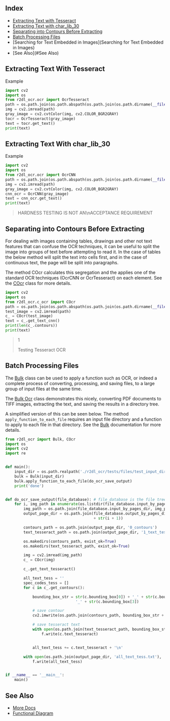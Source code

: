 ## Index

- [Extracting Text with Tesseract](#extracting-text-with-char_lib_30)
- [Extracting Text with char_lib_30](#extracting-text-with-char_lib_30)
- [Separating into Contours Before Extracting](#separating-into-contours-before-extracting)
- [Batch Processing Files](#batch-processing-files)
- [Searching for Text Embedded in Images](Searching for Text Embedded in Images)
- [See Also](#See Also)

## Extracting Text With Tesseract
Example
```python
import cv2
import os
from r2dl_ocr.ocr import OcrTesseract
path = os.path.join(os.path.abspath(os.path.join(os.path.dirname(__file__), "files")), 'test_image.png')
img = cv2.imread(path)
gray_image = cv2.cvtColor(img, cv2.COLOR_BGR2GRAY)
tocr = OcrTesseract(gray_image)
text = tocr.get_text()
print(text)
```

## Extracting Text With char_lib_30
Example
```python
import cv2
import os
from r2dl_ocr.ocr import OcrCNN
path = os.path.join(os.path.abspath(os.path.join(os.path.dirname(__file__), "files")), 'cnn_test_image.png')
img = cv2.imread(path)
gray_image = cv2.cvtColor(img, cv2.COLOR_BGR2GRAY)
cnn_ocr = OcrCNN(gray_image)
text = cnn_ocr.get_text()
print(text)
```
>HARDNESS TESTING IS NOT AN\nACCEPTANCE REQUIREMENT

## Separating into Contours Before Extracting
For dealing with images containing tables, drawings and other not text features that can confuse the OCR techniques, it
can be useful to split the image into groups of text before attempting to read it. In the case of tables the below 
method will split the text into cells first, and in the case of continuous text, the page will be split into paragraphs.

The method COcr calculates this segregation and the applies one of the standard OCR techniques (OcrCNN or OcrTesseract)
on each element. See the [COcr](../../reference/r2dl_ocr/c_ocr/) class for more details.
```python
import cv2
import os
from r2dl_ocr.c_ocr import COcr
path = os.path.join(os.path.abspath(os.path.join(os.path.dirname(__file__), "files")), 'test_image.png')
test_image = cv2.imread(path)
c_ = COcr(test_image)
text = c_.get_text_cnn()
print(len(c_.contours))
print(text)
```
>1
>
>Testing Tesseract OCR

## Batch Processing Files
The [Bulk](../../reference/r2dl_ocr/bulk_ocr/) class can be used to apply a function such as OCR, or 
indeed a complete process of converting, processing, and saving files, to a large group of input files at the same time.

The [Bulk Ocr](../../reference/r2dl_ocr/bulk_ocr/) class demonstrates this nicely, converting PDF documents to TIFF
images, extracting the text, and saving the results in a directory tree. 

A simplified version of this can be seen below. The method `apply_function_to_each_file` requires an input file
directory and a function to apply to each file in that directory. See the [Bulk](../../reference/r2dl_ocr/bulk_ocr/)
documentation for more details.

```python
from r2dl_ocr import Bulk, COcr
import os
import cv2
import re


def main():
    input_dir = os.path.realpath('./r2dl_ocr/tests/files/test_input_dir')
    bulk = Bulk(input_dir)
    bulk.apply_function_to_each_file(do_ocr_save_output)
    print('done')


def do_ocr_save_output(file_database): # file_database is the file tree object created by the bulk method before applying this function. It containds the paths to the input drectory, output directory and the auto-generated output subdirectories (for each file and each page of each file)
    for i, img_path in enumerate(os.listdir(file_database.input_by_pages_dir)): # maybe pass this from file_database instead of reading again. Would preserve order
        img_path = os.path.join(file_database.input_by_pages_dir, img_path)
        output_page_dir = os.path.join(file_database.output_by_pages_dir, str(file_database.input_file_name) + '_page_'
                                       + str(i + 1))

        contours_path = os.path.join(output_page_dir, '0_contours')
        text_tesseract_path = os.path.join(output_page_dir, '1_text_tesseract')

        os.makedirs(contours_path, exist_ok=True)
        os.makedirs(text_tesseract_path, exist_ok=True)

        img = cv2.imread(img_path)
        c_ = COcr(img)

        c_.get_text_tesseract()

        all_text_tess = ''
        spec_codes_tess = []
        for c in c_.get_contours():

            bounding_box_str = str(c.bounding_box[0]) + '_' + str(c.bounding_box[1]) + '_' + str(c.bounding_box[2]) + \
                               '_' + str(c.bounding_box[3])

            # save contour
            cv2.imwrite(os.path.join(contours_path, bounding_box_str + '.tiff'), c.img)

            # save tesseract text
            with open(os.path.join(text_tesseract_path, bounding_box_str + '.txt'), 'w') as f:
                f.write(c.text_tesseract)


            all_text_tess += c.text_tesseract + '\n'

        with open(os.path.join(output_page_dir, 'all_text_tess.txt'), 'w') as f:
            f.write(all_text_tess)


if __name__ == '__main__':
    main()
```

## See Also
- [More Docs](moredocs.md)
- [Functional Diagram](R2DL_OCR_Functional_Diagram.html)